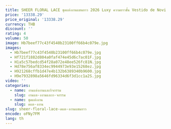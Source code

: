 ```yaml
---
title: SHEER FLORAL LACE ชุดแต่งงานแขนยาว 2026 Luxy ความยาวชั้น Vestido de Novia ชุดเจ้าสาวตัวอย่างจริง
price: '13338.29'
price_original: '13338.29'
currency: THB
discount: ''
rating: 4
volume: 50
image: Hb7beef77c43f4540b23100ff66b4c079e.jpg
images:
  - Hb7beef77c43f4540b23100ff66b4c079e.jpg
  - Hf721f1882d804a0faf474e45d6c7ac01F.jpg
  - H1a5c57bedcd54f28a072e48ee526fc81N.jpg
  - Hd78e756af8334ec9944973e93e15268ez.jpg
  - H921268cffb1d47e4b132b6389340b9600.jpg
  - H9e7932898a5646fd96334d6f3d1cc1a2S.jpg
video: ''
categories:
  - name: งานแต่งงานและกิจกรรม
    slug: งานแต-งงานและก-จกรรม
  - name: ชุดแต่งงาน
    slug: ดแต-งงาน
slug: sheer-floral-lace-ดแต-งงานแขนยาว
encode: oFNy7FM
lang: th
---
```

  